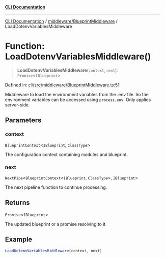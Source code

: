 [**CLI Documentation**](../../../README.md)

***

[CLI Documentation](../../../README.md) / [middleware/BlueprintMiddleware](../README.md) / LoadDotenvVariablesMiddleware

# Function: LoadDotenvVariablesMiddleware()

> **LoadDotenvVariablesMiddleware**(`context`, `next`): `Promise`\<`IBlueprint`\>

Defined in: [cli/src/middleware/BlueprintMiddleware.ts:51](https://github.com/stonemjs/cli/blob/83156d7f07cad6e0545ad29ba32878fdd248ede2/src/middleware/BlueprintMiddleware.ts#L51)

Middleware to load the environment variables from the .env file.
So the environment variables can be accessed using `process.env`.
Only applies server-side.

## Parameters

### context

`BlueprintContext`\<`IBlueprint`, `ClassType`\>

The configuration context containing modules and blueprint.

### next

`NextPipe`\<`BlueprintContext`\<`IBlueprint`, `ClassType`\>, `IBlueprint`\>

The next pipeline function to continue processing.

## Returns

`Promise`\<`IBlueprint`\>

The updated blueprint or a promise resolving to it.

## Example

```typescript
LoadDotenvVariablesMiddleware(context, next)
```
